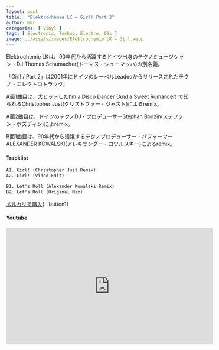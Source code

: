 ```yaml
---
layout: post
title:  "Elektrochemie LK – Girl! Part 2"
author: mmr
categories: [ Vinyl ]
tags: [ Electronic, Techno, Electro, 00s ]
image: ../assets/images/Elektrochemie LK – Girl.webp
---
```


Elektrochemie LKは、90年代から活躍するドイツ出身のテクノミュージシャン・DJ Thomas Schumacher(トーマス・シューマッハ)の別名義。

「Girl! / Part 2」は2001年にドイツのレーベルLeadedからリリースされたテクノ・エレクトロトラック。

A面1曲目は、大ヒットしたI'm a Disco Dancer (And a Sweet Romancer) で知られるChristopher Just(クリストファー・ジャスト)によるremix。

A面2曲目は、ドイツのテクノDJ・プロデューサーStephan Bodzin(ステファン・ボズディン)によremix。

B面1曲目は、90年代から活躍するテクノプロデューサー・パフォーマーALEXANDER KOWALSKI(アレキサンダー・コワルスキー)によるremix。

#### Tracklist
```md
A1. Girl! (Christopher Just Remix)
A2. Girl! (Video Edit)

B1. Let's Roll (Alexander Kowalski Remix)
B2. Let's Roll (Original Mix)
```

[メルカリで購入](https://jp.mercari.com/item/m41279711163?afid=6142608987){: .button1}

#### Youtube
<iframe width="560" height="315" src="https://www.youtube.com/embed/o3VBR5k2ZVI?si=h8wMI5O9FVlRQUo4" title="YouTube video player" frameborder="0" allow="accelerometer; autoplay; clipboard-write; encrypted-media; gyroscope; picture-in-picture; web-share" referrerpolicy="strict-origin-when-cross-origin" allowfullscreen></iframe>